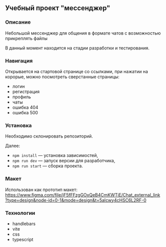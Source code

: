 ## Учебный проект "мессенджер"

### Описание
Небольшой мессенджер для общения в формате чатов с возможностью прикреплять файлы

В данный момент находится на стадии разработки и тестирования.

### Навигация
Открывается на стартовой странице со ссылками, при нажатии на корорые, можно посмотреть сверстанные страницы:
- логин
- регистрация
- профиль
- чаты
- ошибка 404
- ошибка 500


### Установка
Необходимо склонировать репозиторий.

Далее:

- `npm install` — установка зависимостей,
- `npm run dev` — запуск версии для разработчика,
- `npm run start` — сборка проекта.

### Макет 
Использован как прототип макет:
https://www.figma.com/file/jF5fFFzgGOxQeB4CmKWTiE/Chat_external_link?type=design&node-id=0-1&mode=design&t=5aIcwy4cHSC6L2RF-0

### Технологии 
- handlebars
- vite
- css
- typescript

